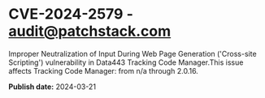 # CVE-2024-2579 - audit@patchstack.com

Improper Neutralization of Input During Web Page Generation ('Cross-site Scripting') vulnerability in Data443 Tracking Code Manager.This issue affects Tracking Code Manager: from n/a through 2.0.16.



**Publish date:** 2024-03-21

